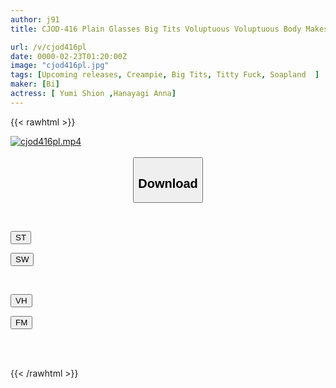 ```yaml
---
author: j91
title: CJOD-416 Plain Glasses Big Tits Voluptuous Voluptuous Body Makes You Cum Over And Over Again Double Tight Breasts Unlimited Ejaculation Soap Anna Hanayagi Yumion

url: /v/cjod416pl
date: 0000-02-23T01:20:00Z
image: "cjod416pl.jpg"
tags: [Upcoming releases, Creampie, Big Tits, Titty Fuck, Soapland	]
maker: [Bi]
actress: [ Yumi Shion ,Hanayagi Anna]
---
```



{{< rawhtml >}}

<div class="video" data-videoid="pending_link.html">
    <a href="javascript:;">
        <img src="/v/cjod416pl/cjod416pl.jpg" width="WIDTH" height="HEIGHT" alt="cjod416pl.mp4" loading="lazy">
    </a>
</div>

<script type="text/javascript" src="https://j91.asia/asset/on-demand-pend.js"></script>

<br>
  <link rel="stylesheet" href="https://j91.asia/asset/bs5.css">
  
  <center>
  <button class="btn btn-primary" type="button" data-bs-toggle="collapse" data-bs-target=".multi-collapse" aria-expanded="false" aria-controls="multiCollapseExample1 multiCollapseExample2"><h2>Download</h2></button></center>
</p>
<div class="row">
  <div class="col">
    <div class="collapse multi-collapse" id="multiCollapseExample1">
      <div class="card card-body">
	      	      <br>
<div class="buttons">  
<p><a href="https://j91.asia/pending_link.html" target="_blank"><button class="btn-hover color-3"><i class="fa fa-download"></i> ST</button></a></p>
<p><a href="https://j91.asia/pending_link.html" target="_blank"><button class="btn-hover color-2"><i class="fa fa-download"></i> SW</button></a></p></div>
    </div>
  </div>
</div>
  <div class="col">
    <div class="collapse multi-collapse" id="multiCollapseExample2">
      <div class="card card-body">
	      <br>
<div class="buttons">
<p><a href="https://j91.asia/pending_link.html"><button class="btn-hover color-9"><i class="fa fa-download"></i> VH</button></a></p>
<p><a href="https://j91.asia/pending_link.html"><button class="btn-hover color-8"><i class="fa fa-download"></i> FM</button></a></p></div>
<br><br>
      </div>
    </div>
  </div>
</div>

{{< /rawhtml >}}